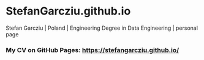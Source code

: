 # StefanGarcziu.github.io
Stefan Garcziu | Poland | Engineering Degree in Data Engineering | personal page

### My CV on GitHub Pages: https://stefangarcziu.github.io/
